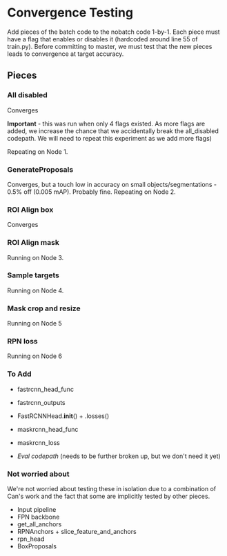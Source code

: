 # Convergence Testing

Add pieces of the batch code to the nobatch code 1-by-1. Each piece must have a flag that enables or disables it (hardcoded around line 55 of train.py). Before committing to master, we must test that the new pieces leads to convergence at target accuracy. 

## Pieces

### All disabled

Converges

**Important** - this was run when only 4 flags existed. As more flags are added, we increase the chance that we accidentally break the all_disabled codepath. We will need to repeat this experiment as we add more flags)

Repeating on Node 1.

### GenerateProposals 

Converges, but a touch low in accuracy on small objects/segmentations - 0.5% off (0.005 mAP). Probably fine. Repeating on Node 2.

 
### ROI Align box

Converges


### ROI Align mask

Running on Node 3.


### Sample targets

Running on Node 4.


### Mask crop and resize

Running on Node 5


### RPN loss

Running on Node 6


### To Add

* fastrcnn_head_func
* fastrcnn_outputs
* FastRCNNHead.__init__() + .losses()
* maskrcnn_head_func
* maskrcnn_loss

* *Eval codepath* (needs to be further broken up, but we don't need it yet)

### Not worried about 

We're not worried about testing these in isolation due to a combination of Can's work and the fact that some are implicitly tested by other pieces. 

* Input pipeline
* FPN backbone
* get_all_anchors
* RPNAnchors + slice_feature_and_anchors
* rpn_head
* BoxProposals